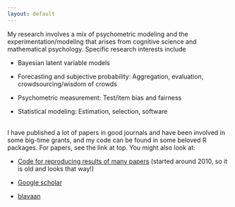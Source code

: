 ```yaml
---
layout: default
---
```


My research involves a mix of psychometric modeling and the experimentation/modeling that arises from cognitive science and mathematical psychology. Specific research interests include

- Bayesian latent variable models

- Forecasting and subjective probability: Aggregation, evaluation, crowdsourcing/wisdom of crowds

- Psychometric measurement: Test/item bias and fairness

- Statistical modeling: Estimation, selection, software<br/><br/>


I have published a lot of papers in good journals and have been involved in some big-time grants, and my code can be found in some beloved R packages. For papers, see the link at top. You might also look at:

- [Code for reproducing results of many papers](http://semtools.r-forge.r-project.org/) (started around 2010, so it is old and looks that way!)

- [Google scholar](https://scholar.google.com/citations?user=LNVvgwQAAAAJ)

- [blavaan](https://ecmerkle.github.io/blavaan/)<br/><br/>


